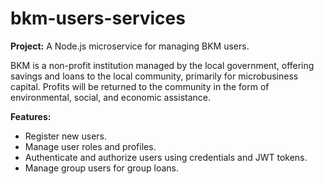 # bkm-users-services

**Project:** A Node.js microservice for managing BKM users.

BKM is a non-profit institution managed by the local government, offering savings and loans to the local community, primarily for microbusiness capital. Profits will be returned to the community in the form of environmental, social, and economic assistance.

**Features:**
- Register new users.
- Manage user roles and profiles.
- Authenticate and authorize users using credentials and JWT tokens.
- Manage group users for group loans.
